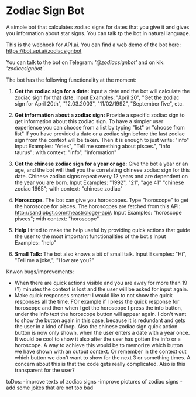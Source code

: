 # Zodiac Sign Bot #
A simple bot that calculates zodiac signs for dates that you give it and gives you information about star signs. You can talk tp the bot in natural language.

This is the webhook for API.ai. You can find a web demo of the bot here: https://bot.api.ai/zodiacsignbot

You can talk to the bot on Telegram: _'@zodiacsignbot'_ and on kik: _'zodiacsignbot'_.


The bot has the following functionality at the moment: 

1. **Get the zodiac sign for a date:**
Input a date and the bot will calculate the zodiac sign for that date.
Input Examples: "April 20", "Get the zodiac sign for April 20th", "12.03.2003", "11/02/1992", "September five", etc. 

2. **Get information about a zodiac sign:**
Provide a specific zodiac sign to get information about this zodiac sign. To have a simpler user experience you can choose from a list by typing "list" or "choose from list" If you have provided a date or a zodiac sign before the last zodiac sign from the context will be taken. Then it is enough to just write: "info"
Input Examples: "Aries", "Tell me something about pisces.", "info taurus"; with context: "info", "information"

3. **Get the chinese zodiac sign for a year or age:**
Give the bot a year or an age, and the bot will thell you the correlating chinese zodiac sign for this date. Chinese zodiac signs repeat every 12 years and are dependent on the year you are born.
Input Examples: "1992", "21", "age 41" "chinese zodiac 1965"; with context: "chinese zodiac"

4. **Horoscope.**
The bot can give you horoscopes. Type "horoscope" to get the horoscope for pisces. The horoscopes are fetched from this API: http://sandipbgt.com/theastrologer-api/.
Input Examples: "horoscope pisces"; with context: "horoscope"

5. **Help**
I tried to make the help useful by providing quick actions that guide the user to the most important functionalities of the bot.s
Input Examples: "help"

6. **Small Talk:**
The bot also knows a bit of small talk.
Input Examples: "Hi", "Tell me a joke,", "How are you?"

Knwon bugs/improvements: 
- When there are quick actions visible and you are away for more than 19 (?) minutes the context is lost and the user will be asked for input again. 
- Make quick responses smarter: I would like to not show the quick responses all the time. FOr example if I press the quick response for horoscope and then when I get the horoscope I press the info button, under the info text the horoscope button will appear again. I don't want to show the button again in this case, because it is redundant and gets the user in a kind of loop. Also the chinese zodiac sign quick action button is now only shown, when the user enters a date with a year once. It would be cool to show it also after the user has gotten the info or a horoscope. 
A way to achieve this would be to memorize which button we have shown with an output context. Or remember in the context out which button we don't want to show for the next 3 or something times. A concern about this is that the code gets really complicated. Also is this transparent for the user?

toDos:
-improve texts of zodiac signs
-improve pictures of zodiac signs
-add some jokes that are not too bad